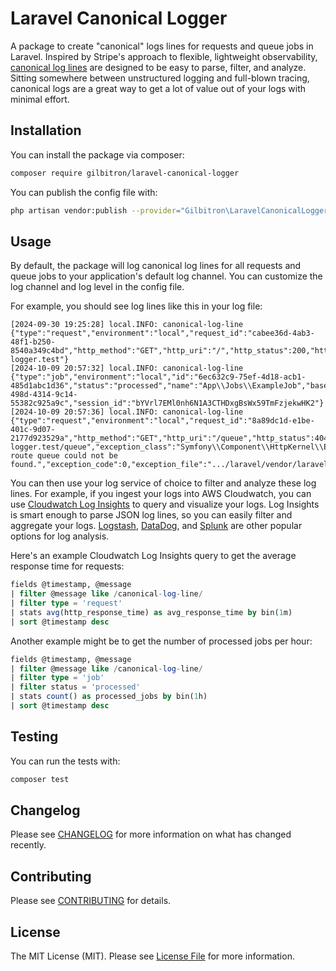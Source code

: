 # Laravel Canonical Logger

A package to create "canonical" logs lines for requests and queue jobs in Laravel. Inspired by Stripe's approach to
flexible, lightweight observability, [canonical log lines](https://stripe.com/blog/canonical-log-lines) are designed to
be easy to parse, filter, and analyze. Sitting somewhere between unstructured logging and full-blown tracing, canonical
logs are a great way to get a lot of value out of your logs with minimal effort.

## Installation

You can install the package via composer:

```bash
composer require gilbitron/laravel-canonical-logger
```

You can publish the config file with:

```bash
php artisan vendor:publish --provider="Gilbitron\LaravelCanonicalLogger\LaravelCanonicalLoggerServiceProvider" --tag="config"
```

## Usage

By default, the package will log canonical log lines for all requests and queue jobs to your application's default log
channel. You can customize the log channel and log level in the config file.

For example, you should see log lines like this in your log file:

```log
[2024-09-30 19:25:28] local.INFO: canonical-log-line {"type":"request","environment":"local","request_id":"cabee36d-4ab3-48f1-b250-8540a349c4bd","http_method":"GET","http_uri":"/","http_status":200,"http_response_time":0.0089,"session_id":"bYVrl7EMl0nh6N1A3CTHDxgBsWx59TmFzjekwHK2","url":"http://canonical-logger.test"} 
[2024-10-09 20:57:32] local.INFO: canonical-log-line {"type":"job","environment":"local","id":"6ec632c9-75ef-4d18-acb1-485d1abc1d36","status":"processed","name":"App\\Jobs\\ExampleJob","basename":"ExampleJob","connection":"database","queue":"default","attempts":1,"request_id":"0c0c97f2-498d-4314-9c14-55382c925a9c","session_id":"bYVrl7EMl0nh6N1A3CTHDxgBsWx59TmFzjekwHK2"}
[2024-10-09 20:57:36] local.INFO: canonical-log-line {"type":"request","environment":"local","request_id":"8a89dc1d-e1be-401c-9d07-2177d923529a","http_method":"GET","http_uri":"/queue","http_status":404,"http_response_time":0.0117,"url":"http://canonical-logger.test/queue","exception_class":"Symfony\\Component\\HttpKernel\\Exception\\NotFoundHttpException","exception_message":"The route queue could not be found.","exception_code":0,"exception_file":".../laravel/vendor/laravel/framework/src/Illuminate/Routing/AbstractRouteCollection.php","exception_line":44} 
```

You can then use your log service of choice to filter and analyze these log lines. For example, if you ingest your logs into
AWS Cloudwatch, you can use [Cloudwatch Log Insights](https://docs.aws.amazon.com/AmazonCloudWatch/latest/logs/AnalyzingLogData.html) to query and visualize your logs. Log Insights is smart enough to parse JSON log lines, so you can easily filter and aggregate your logs. [Logstash](https://www.elastic.co/logstash), [DataDog](https://www.datadoghq.com/), and [Splunk](https://www.splunk.com/) are other popular options for log analysis.

Here's an example Cloudwatch Log Insights query to get the average response time for requests:

```sql
fields @timestamp, @message
| filter @message like /canonical-log-line/
| filter type = 'request'
| stats avg(http_response_time) as avg_response_time by bin(1m)
| sort @timestamp desc
```

Another example might be to get the number of processed jobs per hour:

```sql
fields @timestamp, @message
| filter @message like /canonical-log-line/
| filter type = 'job'
| filter status = 'processed'
| stats count() as processed_jobs by bin(1h)
| sort @timestamp desc
```

## Testing

You can run the tests with:

```bash
composer test
```

## Changelog

Please see [CHANGELOG](CHANGELOG.md) for more information on what has changed recently.

## Contributing

Please see [CONTRIBUTING](CONTRIBUTING.md) for details.

## License

The MIT License (MIT). Please see [License File](LICENSE.md) for more information.
